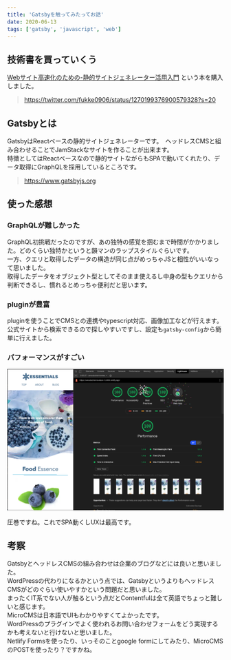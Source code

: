 ```yaml
---
title: 'Gatsbyを触ってみたってお話'
date: 2020-06-13
tags: ['gatsby', 'javascript', 'web']
---
```


## 技術書を買っていくう
[Webサイト高速化のための-静的サイトジェネレーター活用入門](https://www.amazon.co.jp/【特典付き-】Webサイト高速化のための-静的サイトジェネレーター活用入門-Compass-Booksシリーズ/dp/4839973008)
という本を購入しました。  

> https://twitter.com/fukke0906/status/1270199376900579328?s=20

## Gatsbyとは
GatsbyはReactベースの静的サイトジェネレーターです。　ヘッドレスCMSと組み合わせることでJamStackなサイトを作ることが出来ます。  
特徴としてはReactベースなので静的サイトながらもSPAで動いてくれたり、データ取得にGraphQLを採用しているところです。  

> https://www.gatsbyjs.org

## 使った感想
### GraphQLが難しかった
GraphQL初挑戦だったのですが、あの独特の感覚を掴むまで時間がかかりました。どのくらい独特かというと韻マンのラップスタイルぐらいです。  
一方、クエリと取得したデータの構造が同じ点がめっちゃJSと相性がいいなって思いました。  
取得したデータをオブジェクト型としてそのまま使えるし中身の型もクエリから判断できるし、慣れるとめっちゃ便利だと思います。  

### pluginが豊富
pluginを使うことでCMSとの連携やtypescript対応、画像加工などが行えます。  
公式サイトから検索できるので探しやすいですし、設定も`gatsby-config`から簡単に行えました。  

### パフォーマンスがすごい
!['タイトル'](./images/20200613-1.png)

圧巻ですね。これでSPA動くしUXは最高です。  


## 考察
GatsbyとヘッドレスCMSの組み合わせは企業のブログなどには良いと思いました。  
WordPressの代わりになるかという点では、GatsbyというよりもヘッドレスCMSがどのぐらい使いやすかという問題だと思いました。  
まったくIT系でない人が触るという点だとContentfulは全て英語でちょっと難しいと感じます。  
MicroCMSは日本語でUIもわかりやすくてよかったです。  
WordPressのプラグインでよく使われるお問い合わせフォームをどう実現するかも考えないと行けないと思いました。  
Netlify Formsを使ったり、いっそのことgoogle formにしてみたり、MicroCMSのPOSTを使ったり？ですかね。  

